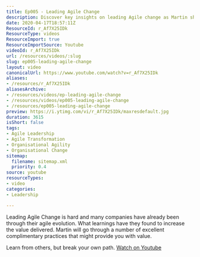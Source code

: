 ```yaml
---
title: Ep005 - Leading Agile Change
description: Discover key insights on leading Agile change as Martin shares valuable practices from companies' journeys. Learn, adapt, and forge your unique path!
date: 2020-04-17T18:57:11Z
ResourceId: r_Af7X25IDk
ResourceType: videos
ResourceImport: true
ResourceImportSource: Youtube
videoId: r_Af7X25IDk
url: /resources/videos/:slug
slug: ep005-leading-agile-change
layout: video
canonicalUrl: https://www.youtube.com/watch?v=r_Af7X25IDk
aliases:
- /resources/r_Af7X25IDk
aliasesArchive:
- /resources/videos/ep-leading-agile-change
- /resources/videos/ep005-leading-agile-change
- /resources/ep005-leading-agile-change
preview: https://i.ytimg.com/vi/r_Af7X25IDk/maxresdefault.jpg
duration: 3615
isShort: false
tags:
- Agile Leadership
- Agile Transformation
- Organisational Agility
- Organisational Change
sitemap:
  filename: sitemap.xml
  priority: 0.4
source: youtube
resourceTypes:
- video
categories:
- Leadership

---
```

 Leading Agile Change is hard and many companies have already been through their agile evolution. What learnings have they found to increase the value delivered. Martin will go through a number of excellent complimentary practices that might provide you with value.

Learn from others, but break your own path. 
 [Watch on Youtube](https://www.youtube.com/watch?v=r_Af7X25IDk)
